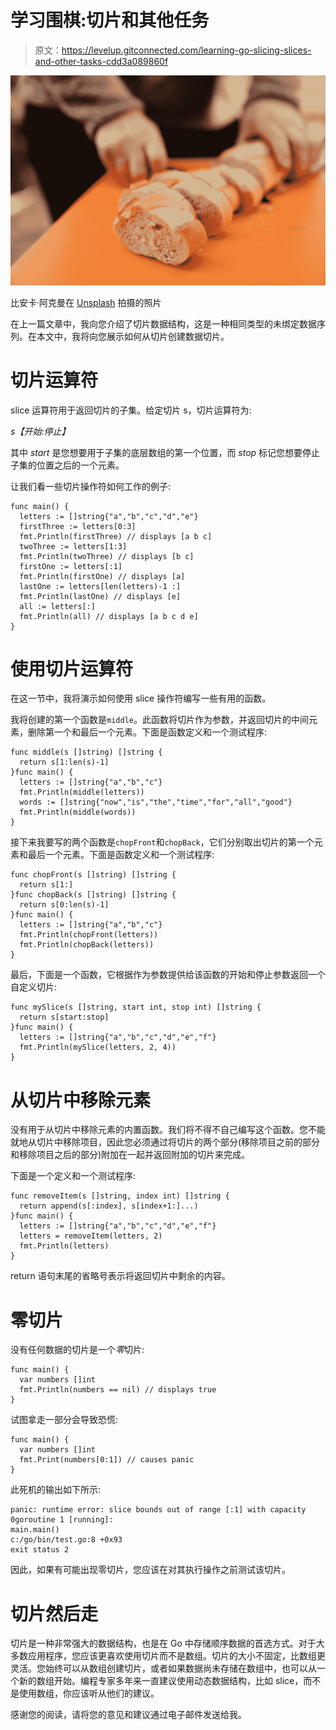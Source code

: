 # 学习围棋:切片和其他任务

> 原文：<https://levelup.gitconnected.com/learning-go-slicing-slices-and-other-tasks-cdd3a089860f>

![](img/aed32e7fb334e0af66dd75c7fbf4ccea.png)

比安卡·阿克曼在 [Unsplash](https://unsplash.com?utm_source=medium&utm_medium=referral) 拍摄的照片

在上一篇文章中，我向您介绍了切片数据结构，这是一种相同类型的未绑定数据序列。在本文中，我将向您展示如何从切片创建数据切片。

# 切片运算符

slice 运算符用于返回切片的子集。给定切片 s，切片运算符为:

*s【开始:停止】*

其中 *start* 是您想要用于子集的底层数组的第一个位置，而 *stop* 标记您想要停止子集的位置之后的一个元素。

让我们看一些切片操作符如何工作的例子:

```
func main() {
  letters := []string{"a","b","c","d","e"}
  firstThree := letters[0:3]
  fmt.Println(firstThree) // displays [a b c]
  twoThree := letters[1:3]
  fmt.Println(twoThree) // displays [b c]
  firstOne := letters[:1]
  fmt.Println(firstOne) // displays [a]
  lastOne := letters[len(letters)-1 :]
  fmt.Println(lastOne) // displays [e]
  all := letters[:]
  fmt.Println(all) // displays [a b c d e]
}
```

# 使用切片运算符

在这一节中，我将演示如何使用 slice 操作符编写一些有用的函数。

我将创建的第一个函数是`middle`。此函数将切片作为参数，并返回切片的中间元素，删除第一个和最后一个元素。下面是函数定义和一个测试程序:

```
func middle(s []string) []string {
  return s[1:len(s)-1]
}func main() {
  letters := []string{"a","b","c"}
  fmt.Println(middle(letters))
  words := []string{"now","is","the","time","for","all","good"}
  fmt.Println(middle(words))
}
```

接下来我要写的两个函数是`chopFront`和`chopBack`，它们分别取出切片的第一个元素和最后一个元素。下面是函数定义和一个测试程序:

```
func chopFront(s []string) []string {
  return s[1:]
}func chopBack(s []string) []string {
  return s[0:len(s)-1]
}func main() {
  letters := []string{"a","b","c"}
  fmt.Println(chopFront(letters))
  fmt.Println(chopBack(letters))
}
```

最后，下面是一个函数，它根据作为参数提供给该函数的开始和停止参数返回一个自定义切片:

```
func mySlice(s []string, start int, stop int) []string {
  return s[start:stop]
}func main() {
  letters := []string{"a","b","c","d","e","f"}
  fmt.Println(mySlice(letters, 2, 4))
}
```

# 从切片中移除元素

没有用于从切片中移除元素的内置函数。我们将不得不自己编写这个函数。您不能就地从切片中移除项目，因此您必须通过将切片的两个部分(移除项目之前的部分和移除项目之后的部分)附加在一起并返回附加的切片来完成。

下面是一个定义和一个测试程序:

```
func removeItem(s []string, index int) []string {
  return append(s[:index], s[index+1:]...)
}func main() {
  letters := []string{"a","b","c","d","e","f"}
  letters = removeItem(letters, 2)
  fmt.Println(letters)
}
```

return 语句末尾的省略号表示将返回切片中剩余的内容。

# 零切片

没有任何数据的切片是一个*零*切片:

```
func main() {
  var numbers []int
  fmt.Println(numbers == nil) // displays true
}
```

试图拿走一部分会导致恐慌:

```
func main() {
  var numbers []int
  fmt.Print(numbers[0:1]) // causes panic
}
```

此死机的输出如下所示:

```
panic: runtime error: slice bounds out of range [:1] with capacity 0goroutine 1 [running]:
main.main()
c:/go/bin/test.go:8 +0x93
exit status 2
```

因此，如果有可能出现零切片，您应该在对其执行操作之前测试该切片。

# 切片然后走

切片是一种非常强大的数据结构，也是在 Go 中存储顺序数据的首选方式。对于大多数应用程序，您应该更喜欢使用切片而不是数组。切片的大小不固定，比数组更灵活。您始终可以从数组创建切片，或者如果数据尚未存储在数组中，也可以从一个新的数组开始。编程专家多年来一直建议使用动态数据结构，比如 slice，而不是使用数组，你应该听从他们的建议。

感谢您的阅读，请将您的意见和建议通过电子邮件发送给我。